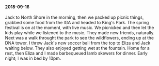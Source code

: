 #### 2018-09-16

Jack to North Shore in the morning, then we packed up picnic things, grabbed some food from the IGA and headed to King's Park. The spring festival is on at the moment, with live music. We picnicked and then let the kids play while we listened to the music. They made new friends, naturally. Next was a walk throught the park to see the wildflowers, ending up at the DNA tower. I threw Jack's new soccer ball from the top to Eliza and Jack waiting below. They also enjoyed getting wet at the fountain. Home for a rest, then Eliza and I made barbequeued lamb skewers for dinner. Early night; I was in bed by 10pm.